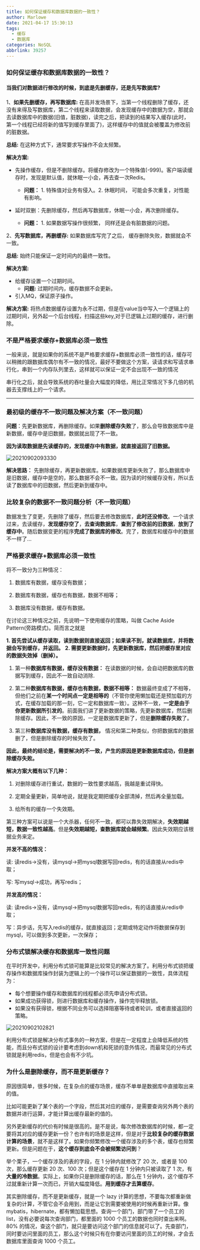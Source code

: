 ```yaml
---
title: 如何保证缓存和数据库数据的一致性？
author: Marlowe
date: 2021-04-17 15:30:13
tags: 
  - 缓存
  - 数据库
categories: NoSQL
abbrlink: 39257
--- 
```


<!--more-->

### 如何保证缓存和数据库数据的一致性？

#### 当我们对数据进行修改的时候，到底是先删缓存，还是先写数据库?

1、**如果先删缓存，再写数据库:** 在高并发场景下，当第一个线程删除了缓存，还没有来得及写数据库，第二个线程来读取数据，会发现缓存中的数据为空，那就会去读数据库中的数据(旧值，脏数据)，读完之后，把读到的结果写入缓存(此时，第一个线程已经将新的值写到缓存里面了)，这样缓存中的值就会被覆盖为修改前的脏数据。

**总结:** 在这种方式下，通常要求写操作不会太频繁。

**解决方案:** 
* 先操作缓存，但是不删除缓存。将缓存修改为一个特殊值(-999)。客户端读缓存时，发现是默认值，就休眠一小会，再去查一次Redis。
  * **问题：** 1. 特殊值对业务有侵入。2. 休眠时间， 可能会多次重复，对性能有影响。

* 延时双删：先删除缓存，然后再写数据库，休眠一小会，再次删除缓存。
  * **问题：** 1. 如果数据写操作很频繁， 同样还是会有脏数据的问题。


2、**先写数据库，再删缓存:** 如果数据库写完了之后， 缓存删除失败，数据就会不一致。

**总结:** 始终只能保证一定时间内的最终一致性。

**解决方案:** 
*  给缓存设置一个过期时间。
   *  **问题:** 过期时间内，缓存数据不会更新。
* 引入MQ，保证原子操作。

**解决方案:** 将热点数据缓存设置为永不过期，但是在value当中写入一个逻辑上的过期时间，另外起一个后台线程，扫描这些key,对于已逻辑上过期的缓存，进行删除。

### 不是严格要求缓存+数据库必须一致性
一般来说，就是如果你的系统不是严格要求缓存+数据库必须一致性的话，缓存可以稍微的跟数据库偶尔有不一致的情况，最好不要做这个方案，读请求和写请求串行化，串到一个内存队列里去，这样就可以保证一定不会出现不一致的情况

串行化之后，就会导致系统的吞吐量会大幅度的降低，用比正常情况下多几倍的机器去支撑线上的一个请求。

--- 

### 最初级的缓存不一致问题及解决方案（不一致问题）

**问题**：先更新数据库，再删除缓存。如果**删除缓存失败**了，那么会导致数据库中是新数据，缓存中是旧数据，数据就出现了不一致。

**因为读取数据是先读缓存的，发现缓存中有数据，就直接返回了旧数据。**

![20210902093330](https://marlowe.oss-cn-beijing.aliyuncs.com/img/20210902093330.png)

**解决思路：** 先删除缓存，再更新数据库。如果数据库更新失败了，那么数据库中是旧数据，缓存中是空的，那么数据不会不一致。因为读的时候缓存没有，所以去读了数据库中的旧数据，然后更新到缓存中。

### 比较复杂的数据不一致问题分析（不一致问题）

数据发生了变更，先删除了缓存，然后要去修改数据库，**此时还没修改**。一个请求过来，去读缓存，**发现缓存空了**，**去查询数据库**，**查到了修改前的旧数据**，**放到了缓存中**。随后数据变更的程序**完成了数据库的修改**。完了，数据库和缓存中的数据不一样了...


### 严格要求缓存+数据库必须一致性

将不一致分为三种情况：

1. 数据库有数据，缓存没有数据；

2. 数据库有数据，缓存也有数据，数据不相等；

3. 数据库没有数据，缓存有数据。

在讨论这三种情况之前，先说明一下使用缓存的策略，叫做 Cache Aside Pattern(旁路模式)。简而言之就是

**1. 首先尝试从缓存读取，读到数据则直接返回；如果读不到，就读数据库，并将数据会写到缓存，并返回。**
**2. 需要更新数据时，先更新数据库，然后把缓存里对应的数据失效掉（删掉）。**

1. 第一种**数据库有数据，缓存没有数据：** 在读数据的时候，会自动把数据库的数据写到缓存，因此不一致自动消除.

2. 第二种**数据库有数据，缓存也有数据，数据不相等：** 数据最终变成了不相等，但他们之前在**某一个时间点一定是相等的**（不管你使用懒加载还是预加载的方式，在缓存加载的那一刻，它一定和数据库一致）。这种不一致，**一定是由于你更新数据所引发的**。前面我们讲了更新数据的策略，先更新数据库，然后删除缓存。因此，不一致的原因，一定是数据库更新了，但是**删除缓存失败**了。

3. 第三种**数据库没有数据，缓存有数据，** 情况和第二种类似，你把数据库的数据删了，但是删除缓存的时候失败了。

**因此，最终的结论是，需要解决的不一致，产生的原因是更新数据库成功，但是删除缓存失败。**

**解决方案大概有以下几种：**

1. 对删除缓存进行重试，数据的一致性要求越高，我越是重试得快。

2. 定期全量更新，简单地说，就是我定期把缓存全部清掉，然后再全量加载。

3. 给所有的缓存一个失效期。


第三种方案可以说是一个大杀器，任何不一致，都可以靠失效期解决，**失效期越短，数据一致性越高**。但是**失效期越短，查数据库就会越频繁**。因此失效期应该根据业务来定。

**并发不高的情况：**

读: 读redis->没有，读mysql->把mysql数据写回redis，有的话直接从redis中取；

写: 写mysql->成功，再写redis；

**并发高的情况：**

读: 读redis->没有，读mysql->把mysql数据写回redis，有的话直接从redis中取；

写：异步话，先写入redis的缓存，就直接返回；定期或特定动作将数据保存到mysql，可以做到多次更新，一次保存；

### 分布式锁解决缓存和数据库一致性问题

在平时开发中，利用分布式锁可能算是比较常见的解决方案了。利用分布式锁把缓存操作和数据库操作封装为逻辑上的一个操作可以保证数据的一致性，具体流程为：

* 每个想要操作缓存和数据库的线程都必须先申请分布式锁。
* 如果成功获得锁，则进行数据库和缓存操作，操作完毕释放锁。
* 如果没有获得锁，根据不同业务可以选择阻塞等待或者轮训，或者直接返回的策略。

![20210902102821](https://marlowe.oss-cn-beijing.aliyuncs.com/img/20210902102821.png)

利用分布式锁是解决分布式事务的一种方案，但是在一定程度上会降低系统的性能，而且分布式锁的设计要考虑到down机和死锁的意外情况，而最常见的分布式锁就是利用redis，但是也会有不少坑。

### 为什么是删除缓存，而不是更新缓存？

原因很简单，很多时候，在复杂点的缓存场景，缓存不单单是数据库中直接取出来的值。

比如可能更新了某个表的一个字段，然后其对应的缓存，是需要查询另外两个表的数据并进行运算，才能计算出缓存最新的值的。

另外更新缓存的代价有时候是很高的。是不是说，每次修改数据库的时候，都一定要将其对应的缓存更新一份？也许有的场景是这样，但是对于**比较复杂的缓存数据计算的场景**，就不是这样了。如果你频繁修改一个缓存涉及的多个表，缓存也频繁更新。但是问题在于，**这个缓存到底会不会被频繁访问到**？

举个栗子，一个缓存涉及的表的字段，在 1 分钟内就修改了 20 次，或者是 100 次，那么缓存更新 20 次、100 次；但是这个缓存在 1 分钟内只被读取了 1 次，有**大量的冷数据**。实际上，如果你只是删除缓存的话，那么在 1 分钟内，这个缓存不过就重新计算一次而已，开销大幅度降低。**用到缓存才去算缓存**。

其实删除缓存，而不是更新缓存，就是一个 lazy 计算的思想，不要每次都重新做复杂的计算，不管它会不会用到，而是让它到需要被使用的时候再重新计算。像 mybatis，hibernate，都有懒加载思想。查询一个部门，部门带了一个员工的 list，没有必要说每次查询部门，都里面的 1000 个员工的数据也同时查出来啊。80% 的情况，查这个部门，就只是要访问这个部门的信息就可以了。先查部门，同时要访问里面的员工，那么这个时候只有在你要访问里面的员工的时候，才会去数据库里面查询 1000 个员工。